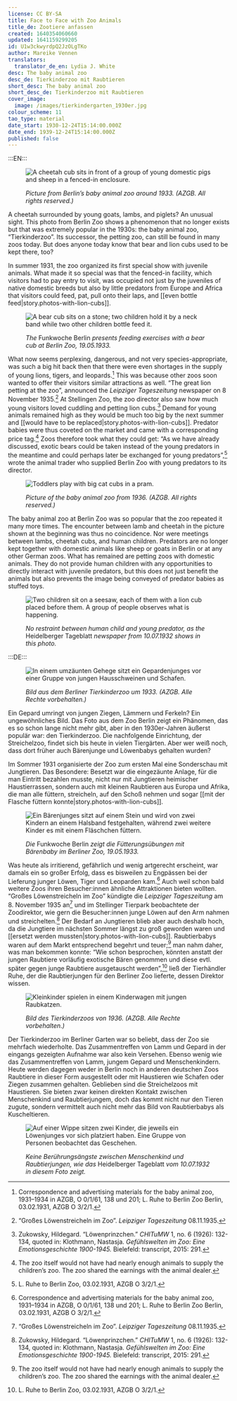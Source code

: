 ```yaml
---
license: CC BY-SA
title: Face to Face with Zoo Animals
title_de: Zootiere anfassen
created: 1640354060660
updated: 1641159299205
id: U1w3ckwyrdpQ2JzOLgTKo
author: Mareike Vennen
translators:
  translator_de_en: Lydia J. White
desc: The baby animal zoo
desc_de: Tierkinderzoo mit Raubtieren
short_desc: The baby animal zoo
short_desc_de: Tierkinderzoo mit Raubtieren
cover_image:
  image: /images/tierkindergarten_1930er.jpg
colour_scheme: 11
tao_type: material
date_start: 1930-12-24T15:14:00.000Z
date_end: 1939-12-24T15:14:00.000Z
published: false
---
```


:::EN:::

<figure>
 
![A cheetah cub sits in front of a group of young domestic pigs and sheep in a fenced-in enclosure.](/images/cmw/Tierkindergarten_1930er.jpg)
 
<figcaption>

_Picture from Berlin’s baby animal zoo around 1933. (AZGB. All rights reserved.)_
 
</figcaption>

</figure>

A cheetah surrounded by young goats, lambs, and piglets? An unusual sight. This photo from Berlin Zoo shows a phenomenon that no longer exists but that was extremely popular in the 1930s: the baby animal zoo, “Tierkinderzoo”. Its successor, the petting zoo, can still be found in many zoos today. But does anyone today know that bear and lion cubs used to be kept there, too?
 
In summer 1931, the zoo organized its first special show with juvenile animals. What made it so special was that the fenced-in facility, which visitors had to pay entry to visit, was occupied not just by the juveniles of native domestic breeds but also by little predators from Europe and Africa that visitors could feed, pat, pull onto their laps, and [[even bottle feed|story.photos-with-lion-cubs]]. 
 
<figure>

![A bear cub sits on a stone; two children hold it by a neck band while two other children bottle feed it.](/images/TierkinderzooFunkwocheBerlin15Mai1933.jpg)
 
<figcaption>

_The_ Funkwoche Berlin _presents feeding exercises with a bear cub at Berlin Zoo, 19.05.1933._
 
</figcaptions>

</figure>

What now seems perplexing, dangerous, and not very species-appropriate, was such a big hit back then that there were even shortages in the supply of young lions, tigers, and leopards.[^1] This was because other zoos soon wanted to offer their visitors similar attractions as well. “The great lion petting at the zoo”, announced the _Leipziger Tageszeitung_ newspaper on 8 November 1935.[^2] At Stellingen Zoo, the zoo director also saw how much young visitors loved cuddling and petting lion cubs.[^3] Demand for young animals remained high as they would be much too big by the next summer and [[would have to be replaced|story.photos-with-lion-cubs]]. Predator babies were thus coveted on the market and came with a corresponding price tag.[^4] Zoos therefore took what they could get: “As we have already discussed, exotic bears could be taken instead of the young predators in the meantime and could perhaps later be exchanged for young predators”,[^5] wrote the animal trader who supplied Berlin Zoo with young predators to its director. 
 
<figure>

![Toddlers play with big cat cubs in a pram.](/images/cmw/Tierkinderzoo_1936.jpg)
 
<figcaption>

_Picture of the baby animal zoo from 1936. (AZGB. All rights reserved.)_
 
</figcaption>

</figure>

The baby animal zoo at Berlin Zoo was so popular that the zoo repeated it many more times. The encounter between lamb and cheetah in the picture shown at the beginning was thus no coincidence. Nor were meetings between lambs, cheetah cubs, and human children. Predators are no longer kept together with domestic animals like sheep or goats in Berlin or at any other German zoos. What has remained are petting zoos with domestic animals. They do not provide human children with any opportunities to directly interact with juvenile predators, but this does not just benefit the animals but also prevents the image being conveyed of predator babies as stuffed toys.
 
<figure>

![Two children sit on a seesaw, each of them with a lion cub placed before them. A group of people observes what is happening.](/images/TierkinderzooHeidelbergerTageblatt10Juli1932.jpg) 
 
<figcaption>

_No restraint between human child and young predator, as the_ Heidelberger Tageblatt _newspaper from 10.07.1932 shows in this photo._
 
</figcaption>

</figure>
 
[^1]: Correspondence and advertising materials for the baby animal zoo, 1931–1934 in AZGB, O 0/1/61, 138 und 201; L. Ruhe to Berlin Zoo Berlin, 03.02.1931, AZGB O 3/2/1.
 
[^2]: “Großes Löwenstreicheln im Zoo”. _Leipziger Tageszeitung_ 08.11.1935.
 
[^3]: Zukowsky, Hildegard. “Löwenprinzchen.” _CHITuMW_ 1, no. 6 (1926): 132-134, quoted in: Klothmann, Nastasja. _Gefühlswelten im Zoo: Eine Emotionsgeschichte 1900-1945._ Bielefeld: transcript, 2015: 291.
 
[^4]: The zoo itself would not have had nearly enough animals to supply the children’s zoo. The zoo shared the earnings with the animal dealer. 
 
[^5]: L. Ruhe to Berlin Zoo, 03.02.1931, AZGB O 3/2/1.
 
 
 
:::DE:::
 
 <figure>
 
![In einem umzäunten Gehege sitzt ein Gepardenjunges vor einer Gruppe von jungen Hausschweinen und Schafen.](/images/cmw/Tierkindergarten_1930er.jpg)
 
<figcaption>

_Bild aus dem Berliner Tierkinderzoo um 1933. (AZGB. Alle Rechte vorbehalten.)_
 
</figcaption>

</figure>

Ein Gepard umringt von jungen Ziegen, Lämmern und Ferkeln? Ein ungewöhnliches Bild. Das Foto aus dem Zoo Berlin zeigt ein Phänomen, das es so schon lange nicht mehr gibt, aber in den 1930er-Jahren äußerst populär war: den Tierkinderzoo. Die nachfolgende Einrichtung, der Streichelzoo, findet sich bis heute in vielen Tiergärten. Aber wer weiß noch, dass dort früher auch Bärenjunge und Löwenbabys gehalten wurden?
 
Im Sommer 1931 organisierte der Zoo zum ersten Mal eine Sonderschau mit Jungtieren. Das Besondere: Besetzt war die eingezäunte Anlage, für die man Eintritt bezahlen musste, nicht nur mit Jungtieren heimischer Haustierrassen, sondern auch mit kleinen Raubtieren aus Europa und Afrika, die man alle füttern, streicheln, auf den Schoß nehmen und sogar [[mit der Flasche füttern konnte|story.photos-with-lion-cubs]].
 
<figure> 
 
![Ein Bärenjunges sitzt auf einem Stein und wird von zwei Kindern an einem Halsband festgehalten, während zwei weitere Kinder es mit einem Fläschchen füttern.](/images/TierkinderzooFunkwocheBerlin15Mai1933.jpg)
 
<figcaption>

_Die_ Funkwoche Berlin _zeigt die Fütterungsübungen mit Bärenbaby im Berliner Zoo, 19.05.1933._
 
</figcaption>

</figure>

Was heute als irritierend, gefährlich und wenig artgerecht erscheint, war damals ein so großer Erfolg, dass es bisweilen zu Engpässen bei der Lieferung junger Löwen, Tiger und Leoparden kam.[^1] Auch weil schon bald weitere Zoos ihren Besucher:innen ähnliche Attraktionen bieten wollten. “Großes Löwenstreicheln im Zoo” kündigte die _Leipziger Tageszeitung_ am 8. November 1935 an[^2] und im Stellinger Tierpark beobachtete der Zoodirektor, wie gern die Besucher:innen junge Löwen auf den Arm nahmen und streichelten.[^3] Der Bedarf an Jungtieren blieb aber auch deshalb hoch, da die Jungtiere im nächsten Sommer längst zu groß geworden waren und [[ersetzt werden mussten|story.photos-with-lion-cubs]]. Raubtierbabys waren auf dem Markt entsprechend begehrt und teuer;[^4] man nahm daher, was man bekommen konnte: “Wie schon besprochen, könnten anstatt der jungen Raubtiere vorläufig exotische Bären genommen und diese evtl. später gegen junge Raubtiere ausgetauscht werden”,[^5] ließ der Tierhändler Ruhe, der die Raubtierjungen für den Berliner Zoo lieferte, dessen Direktor wissen. 
 
<figure>

![Kleinkinder spielen in einem Kinderwagen mit jungen Raubkatzen.](/images/cmw/Tierkinderzoo_1936.jpg)

<figcaption>

_Bild des Tierkinderzoos von 1936. (AZGB. Alle Rechte vorbehalten.)_
 
</figcaption>

</figure>

Der Tierkinderzoo im Berliner Garten war so beliebt, dass der Zoo sie mehrfach wiederholte. Das Zusammentreffen von Lamm und Gepard in der eingangs gezeigten Aufnahme war also kein Versehen. Ebenso wenig wie das Zusammentreffen von Lamm, jungem Gepard und Menschenkindern. Heute werden dagegen weder in Berlin noch in anderen deutschen Zoos Raubtiere in dieser Form ausgestellt oder mit Haustieren wie Schafen oder Ziegen zusammen gehalten. Geblieben sind die Streichelzoos mit Haustieren. Sie bieten zwar keinen direkten Kontakt zwischen Menschenkind und Raubtierjungem, doch das kommt nicht nur den Tieren zugute, sondern vermittelt auch nicht mehr das Bild von Raubtierbabys als Kuscheltieren.
 
<figure>

![Auf einer Wippe sitzen zwei Kinder, die jeweils ein Löwenjunges vor sich platziert haben. Eine Gruppe von Personen beobachtet das Geschehen.](/images/TierkinderzooHeidelbergerTageblatt10Juli1932.jpg) 

<figcaption>
 
_Keine Berührungsängste zwischen Menschenkind und Raubtierjungen, wie das_ Heidelberger Tageblatt _vom 10.07.1932 in diesem Foto zeigt._
 
</figcaption>

</figure>
 
[^1]: Schriftwechsel und Werbematerialien zum Tierkinderzoo in den Jahren 1931-1934, AZGB, O 0/1/61, 138 und 201; L. Ruhe an den Zoo Berlin, 03.02.1931, AZGB O 3/2/1.
 
[^2]: “Großes Löwenstreicheln im Zoo”. _Leipziger Tageszeitung_ 08.11.1935.
 
[^3]: Zukowsky, Hildegard. “Löwenprinzchen”. _CHITuMW_ 1, Nr. 6 (1926): 132-134, zit. nach: Klothmann, Nastasja. _Gefühlswelten im Zoo: Eine Emotionsgeschichte 1900-1945._ Bielefeld: transcript, 2015: 291.
 
[^4]: Der Zoo selbst hätte gar nicht ausreichend Jungtiere gehabt, um den Kinderzoo zu bestücken. Der Zoo teilte sich die Einnahmen mit der Tierhandelsfirma. 
 
[^5]: L. Ruhe an den Zoo Berlin, 03.02.1931, AZGB O 3/2/1.